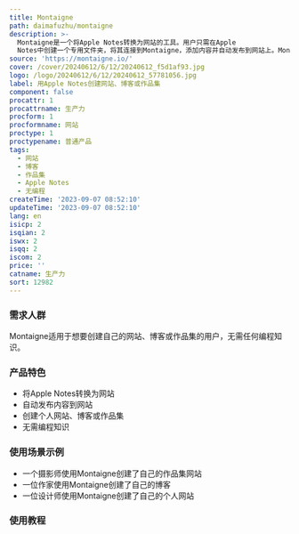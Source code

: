 ```yaml
---
title: Montaigne
path: daimafuzhu/montaigne
description: >-
  Montaigne是一个将Apple Notes转换为网站的工具。用户只需在Apple
  Notes中创建一个专用文件夹，将其连接到Montaigne，添加内容并自动发布到网站上。Montaigne让用户可以轻松创建自己的网站、博客或作品集，无需任何编程知识。
source: 'https://montaigne.io/'
cover: /cover/20240612/6/12/20240612_f5d1af93.jpg
logo: /logo/20240612/6/12/20240612_57781056.jpg
label: 用Apple Notes创建网站、博客或作品集
component: false
procattr: 1
procattrname: 生产力
procform: 1
procformname: 网站
proctype: 1
proctypename: 普通产品
tags:
  - 网站
  - 博客
  - 作品集
  - Apple Notes
  - 无编程
createTime: '2023-09-07 08:52:10'
updateTime: '2023-09-07 08:52:10'
lang: en
isicp: 2
isqian: 2
iswx: 2
isqq: 2
iscom: 2
price: ''
catname: 生产力
sort: 12982
---
```




### 需求人群
Montaigne适用于想要创建自己的网站、博客或作品集的用户，无需任何编程知识。

### 产品特色
- 将Apple Notes转换为网站
- 自动发布内容到网站
- 创建个人网站、博客或作品集
- 无需编程知识

### 使用场景示例
- 一个摄影师使用Montaigne创建了自己的作品集网站
- 一位作家使用Montaigne创建了自己的博客
- 一位设计师使用Montaigne创建了自己的个人网站

### 使用教程


  
